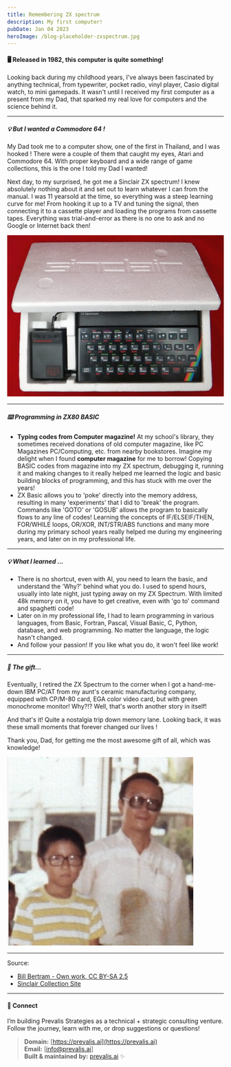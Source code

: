 ```yaml
---
title: Remembering ZX spectrum
description: My first computer!
pubDate: Jan 04 2023
heroImage: /blog-placeholder-zxspectrum.jpg
---
```


#### 🖥️ Released in 1982, this computer is quite something!

Looking back during my childhood years, I've always been fascinated by anything technical, from typewriter, pocket radio, vinyl player, Casio digital watch, to mini gamepads. It wasn't until I received my first computer as a present from my Dad, that sparked my real love for computers and the science behind it.

---

##### 💡 But I wanted a Commodore 64 !

My Dad took me to a computer show, one of the first in Thailand, and I was hooked ! There were a couple of them that caught my eyes, Atari and Commodore 64. With proper keyboard and a wide range of game collections, this is the one I told my Dad I wanted! 

Next day, to my surprised, he got me a Sinclair ZX spectrum! I knew absolutely nothing about it and set out to learn whatever I can from the manual. I was 11 yearsold at the time, so everything was a steep learning curve for me! From hooking it up to a TV and tuning the signal, then connecting it to a cassette player and loading the programs from cassette tapes. Everything was trial-and-error as there is no one to ask and no Google or Internet back then!

![My ZX Spectrum unboxed](./zxspectrum-pics/ZX_Spectrum_unboxed.jpg "ZX Spectrum in a foam box!")

---

##### ⌨️ Programming in ZX80 BASIC

- **Typing codes from Computer magazine!** At my school's library, they sometimes received donations of old computer magazine, like PC Magazines PC/Computing, etc. from nearby bookstores. Imagine my delight when I found **computer magazine** for me to borrow! Copying BASIC codes from magazine into my ZX spectrum, debugging it, running it and making changes to it really helped me learned the logic and basic building blocks of programming, and this has stuck with me over the years! 
- ZX Basic allows you to 'poke' directly into the memory address, resulting in many 'experiments' that I did to 'break' the program. Commands like 'GOTO' or 'GOSUB' allows the program to basically flows to any line of codes! Learning the concepts of IF/ELSEIF/THEN, FOR/WHILE loops, OR/XOR, INT/STR/ABS functions and many more during my primary school years really helped me during my engineering years, and later on in my professional life.

---

##### 💡 What I learned ...

- There is no shortcut, even with AI, you need to learn the basic, and understand the 'Why?' behind what you do. I used to spend hours, usually into late night, just typing away on my ZX Spectrum. With limited 48k memory on it, you have to get creative, even with 'go to' command and spaghetti code!
- Later on in my professional life, I had to learn programming in various languages, from Basic, Fortran, Pascal, Visual Basic, C, Python, database, and web programming. No matter the language, the logic hasn't changed.
- And follow your passion! If you like what you do, it won't feel like work!

---

##### 🧭 The gift...

Eventually, I retired the ZX Spectrum to the corner when I got a hand-me-down IBM PC/AT from my aunt's ceramic manufacturing company, equipped with CP/M-80 card, EGA color video card, but with green monochrome monitor! Why?!? Well, that's worth another story in itself!

And that's it! Quite a nostalgia trip down memory lane. Looking back, it was these small moments that forever changed our lives ! 

Thank you, Dad, for getting me the most awesome gift of all, which was knowledge!

![Picture of me and my Dad](./zxspectrum-pics/Me_and_Dad.jpg "Me and My Dad")

---

Source:
- [Bill Bertram - Own work, CC BY-SA 2.5](https://commons.wikimedia.org/w/index.php?curid=170050)
- [Sinclair Collection Site](https://www.sinclaircollection.site/?page_id=418)

---

#### 🔗 Connect

I’m building Prevalis Strategies as a technical + strategic consulting venture. Follow the journey, learn with me, or drop suggestions or questions!

> **Domain:** [https://prevalis.ai](https://prevalis.ai)  
> **Email:** [info@prevalis.ai]  
> **Built & maintained by:** [prevalis.ai](https://prevalis.ai) ✨
